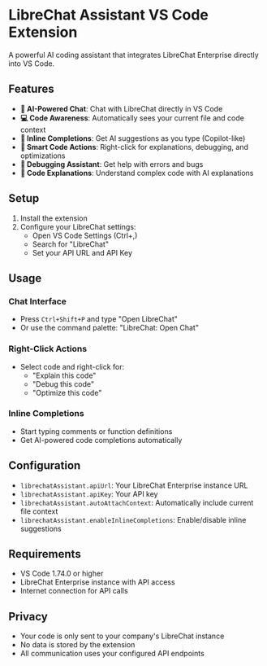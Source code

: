 # LibreChat Assistant VS Code Extension

A powerful AI coding assistant that integrates LibreChat Enterprise directly into VS Code.

## Features

- **🤖 AI-Powered Chat**: Chat with LibreChat directly in VS Code
- **💻 Code Awareness**: Automatically sees your current file and code context
- **🚀 Inline Completions**: Get AI suggestions as you type (Copilot-like)
- **🔧 Smart Code Actions**: Right-click for explanations, debugging, and optimizations
- **🐛 Debugging Assistant**: Get help with errors and bugs
- **📝 Code Explanations**: Understand complex code with AI explanations

## Setup

1. Install the extension
2. Configure your LibreChat settings:
   - Open VS Code Settings (Ctrl+,)
   - Search for "LibreChat"
   - Set your API URL and API Key

## Usage

### Chat Interface
- Press `Ctrl+Shift+P` and type "Open LibreChat"
- Or use the command palette: "LibreChat: Open Chat"

### Right-Click Actions
- Select code and right-click for:
  - "Explain this code"
  - "Debug this code" 
  - "Optimize this code"

### Inline Completions
- Start typing comments or function definitions
- Get AI-powered code completions automatically

## Configuration

- `librechatAssistant.apiUrl`: Your LibreChat Enterprise instance URL
- `librechatAssistant.apiKey`: Your API key
- `librechatAssistant.autoAttachContext`: Automatically include current file context
- `librechatAssistant.enableInlineCompletions`: Enable/disable inline suggestions

## Requirements

- VS Code 1.74.0 or higher
- LibreChat Enterprise instance with API access
- Internet connection for API calls

## Privacy

- Your code is only sent to your company's LibreChat instance
- No data is stored by the extension
- All communication uses your configured API endpoints